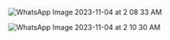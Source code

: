 ![WhatsApp Image 2023-11-04 at 2 08 33 AM](https://github.com/PCalderon77/Bases-de-datos-java-codo-a-codo/assets/92556323/fe803a78-a283-4e75-a8c1-f219f26cf00e)

![WhatsApp Image 2023-11-04 at 2 10 30 AM](https://github.com/PCalderon77/Bases-de-datos-java-codo-a-codo/assets/92556323/778eded3-15e3-442d-abb7-30496e6b59b4)
